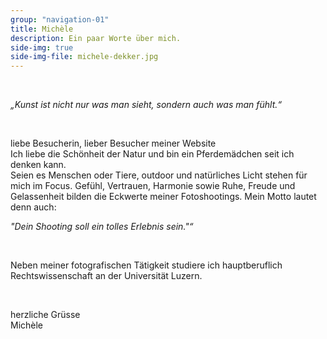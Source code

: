 ```yaml
---
group: "navigation-01"
title: Michèle 
description: Ein paar Worte über mich.
side-img: true
side-img-file: michele-dekker.jpg
---
```


<br>
<p>
<em>„Kunst ist nicht nur was man sieht, sondern auch was man fühlt.“</em>
</p>

<br>
<p>
liebe Besucherin, lieber Besucher meiner Website 
<br>
Ich liebe die Schönheit der Natur und bin ein Pferdemädchen seit ich denken kann. 
<br>Seien es Menschen oder Tiere, outdoor und natürliches Licht stehen für mich im Focus. Gefühl, Vertrauen, Harmonie sowie Ruhe, Freude und Gelassenheit bilden die Eckwerte meiner Fotoshootings. Mein Motto lautet denn auch:
</p>
<p>
<em>"Dein Shooting soll ein tolles Erlebnis sein."“</em>
</p>
<br>
<p>
Neben meiner fotografischen Tätigkeit studiere ich hauptberuflich Rechtswissenschaft an der Universität Luzern.
</p>
<br>
<p>
herzliche Grüsse
<br>Michèle
</p>